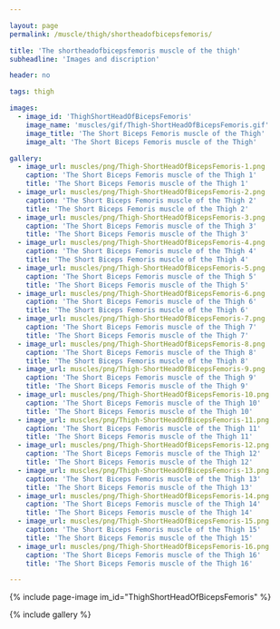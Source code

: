 ```yaml
---

layout: page
permalink: /muscle/thigh/shortheadofbicepsfemoris/

title: 'The shortheadofbicepsfemoris muscle of the thigh'
subheadline: 'Images and discription'

header: no

tags: thigh

images:
  - image_id: 'ThighShortHeadOfBicepsFemoris'
    image_name: 'muscles/gif/Thigh-ShortHeadOfBicepsFemoris.gif'
    image_title: 'The Short Biceps Femoris muscle of the Thigh'
    image_alt: 'The Short Biceps Femoris muscle of the Thigh' 

gallery:
  - image_url: muscles/png/Thigh-ShortHeadOfBicepsFemoris-1.png
    caption: 'The Short Biceps Femoris muscle of the Thigh 1'
    title: 'The Short Biceps Femoris muscle of the Thigh 1'
  - image_url: muscles/png/Thigh-ShortHeadOfBicepsFemoris-2.png
    caption: 'The Short Biceps Femoris muscle of the Thigh 2'
    title: 'The Short Biceps Femoris muscle of the Thigh 2'
  - image_url: muscles/png/Thigh-ShortHeadOfBicepsFemoris-3.png
    caption: 'The Short Biceps Femoris muscle of the Thigh 3'
    title: 'The Short Biceps Femoris muscle of the Thigh 3'
  - image_url: muscles/png/Thigh-ShortHeadOfBicepsFemoris-4.png
    caption: 'The Short Biceps Femoris muscle of the Thigh 4'
    title: 'The Short Biceps Femoris muscle of the Thigh 4'
  - image_url: muscles/png/Thigh-ShortHeadOfBicepsFemoris-5.png
    caption: 'The Short Biceps Femoris muscle of the Thigh 5'
    title: 'The Short Biceps Femoris muscle of the Thigh 5'
  - image_url: muscles/png/Thigh-ShortHeadOfBicepsFemoris-6.png
    caption: 'The Short Biceps Femoris muscle of the Thigh 6'
    title: 'The Short Biceps Femoris muscle of the Thigh 6'
  - image_url: muscles/png/Thigh-ShortHeadOfBicepsFemoris-7.png
    caption: 'The Short Biceps Femoris muscle of the Thigh 7'
    title: 'The Short Biceps Femoris muscle of the Thigh 7'
  - image_url: muscles/png/Thigh-ShortHeadOfBicepsFemoris-8.png
    caption: 'The Short Biceps Femoris muscle of the Thigh 8'
    title: 'The Short Biceps Femoris muscle of the Thigh 8'
  - image_url: muscles/png/Thigh-ShortHeadOfBicepsFemoris-9.png
    caption: 'The Short Biceps Femoris muscle of the Thigh 9'
    title: 'The Short Biceps Femoris muscle of the Thigh 9'
  - image_url: muscles/png/Thigh-ShortHeadOfBicepsFemoris-10.png
    caption: 'The Short Biceps Femoris muscle of the Thigh 10'
    title: 'The Short Biceps Femoris muscle of the Thigh 10'
  - image_url: muscles/png/Thigh-ShortHeadOfBicepsFemoris-11.png
    caption: 'The Short Biceps Femoris muscle of the Thigh 11'
    title: 'The Short Biceps Femoris muscle of the Thigh 11'
  - image_url: muscles/png/Thigh-ShortHeadOfBicepsFemoris-12.png
    caption: 'The Short Biceps Femoris muscle of the Thigh 12'
    title: 'The Short Biceps Femoris muscle of the Thigh 12'
  - image_url: muscles/png/Thigh-ShortHeadOfBicepsFemoris-13.png
    caption: 'The Short Biceps Femoris muscle of the Thigh 13'
    title: 'The Short Biceps Femoris muscle of the Thigh 13'
  - image_url: muscles/png/Thigh-ShortHeadOfBicepsFemoris-14.png
    caption: 'The Short Biceps Femoris muscle of the Thigh 14'
    title: 'The Short Biceps Femoris muscle of the Thigh 14'
  - image_url: muscles/png/Thigh-ShortHeadOfBicepsFemoris-15.png
    caption: 'The Short Biceps Femoris muscle of the Thigh 15'
    title: 'The Short Biceps Femoris muscle of the Thigh 15'
  - image_url: muscles/png/Thigh-ShortHeadOfBicepsFemoris-16.png
    caption: 'The Short Biceps Femoris muscle of the Thigh 16'
    title: 'The Short Biceps Femoris muscle of the Thigh 16'

---
```


{% include page-image im_id="ThighShortHeadOfBicepsFemoris" %}

{% include gallery %}